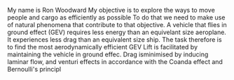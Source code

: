My name is Ron Woodward
My objective is to explore the ways to move people and cargo as efficiently as possible
To do that we need to make use of natural phenomena that contribute to that objective.
A vehicle that flies in ground effect (GEV) requires less energy than an equivelant size aeroplane.
It experiences less drag than an equivalent size ship.
The task therefore is to find the most aerodynamically efficient GEV 
Lift is facilitated by maintaining the vehicle in ground effec.
Drag isminimised by inducing laminar flow, and venturi effects in accordance with the Coanda effect and Bernoulli's principl
